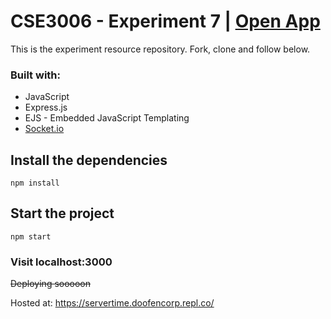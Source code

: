 # CSE3006 - Experiment 7 | [Open App](https://servertime.doofencorp.repl.co/)



This is the experiment resource repository. Fork, clone and follow below.

### Built with:

* JavaScript
* Express.js
* EJS - Embedded JavaScript Templating
* [Socket.io](https://socket.io)

## Install the dependencies

`npm install`

## Start the project

`npm start`

### Visit localhost:3000

~~Deploying sooooon~~

Hosted at: https://servertime.doofencorp.repl.co/
